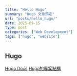 ```yaml
---
title: "Hello Hugo"
summary: "Hugo 文章預定"
url: "posts/hello_hugo/"
date: 2025-09-15
type: post
categories: ["Web Development"]
tags: ["hugo", "website"]
---
```

## Hugo
[Hugo Docs](https://gohugo.io/documentation/)
[Hugo的專案結構](https://carsonwah.github.io/15213187969014.html#archetypes)